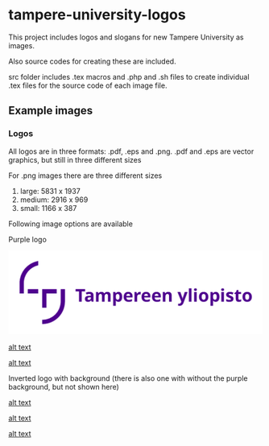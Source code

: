 # tampere-university-logos
This project includes logos and slogans for new Tampere University as images.

Also source codes for creating these are included.

src folder includes .tex macros and .php and .sh files to create individual .tex files for the source code of each image file.

## Example images

### Logos

All logos are in three formats: .pdf, .eps and .png. .pdf and .eps are vector graphics, but still in three different sizes

For .png images there are three different sizes

1. large: 5831 x 1937
2. medium: 2916 x 969
3. small: 1166 x 387

Following image options are available

Purple logo

![alt text](https://raw.githubusercontent.com/stenvala/tampere-university-logos/master/img/logo-fi-purple-small.png "FI")

[alt text](https://raw.githubusercontent.com/stenvala/tampere-university-logos/master/img/logo-en-purple-small.png "EN")

[alt text](https://raw.githubusercontent.com/stenvala/tampere-university-logos/master/img/logo-fi-en-purple-small.png "FI and EN")


Inverted logo with background (there is also one with without the purple background, but not shown here)

[alt text](https://raw.githubusercontent.com/stenvala/tampere-university-logos/master/img/logo-fi-inverted-with-bg-small.png "FI")

[alt text](https://raw.githubusercontent.com/stenvala/tampere-university-logos/master/img/logo-en-inverted-with-bg-small.png "EN")

[alt text](https://raw.githubusercontent.com/stenvala/tampere-university-logos/master/img/logo-fi-en-inverted-with-bg-small.png "FI and EN")
